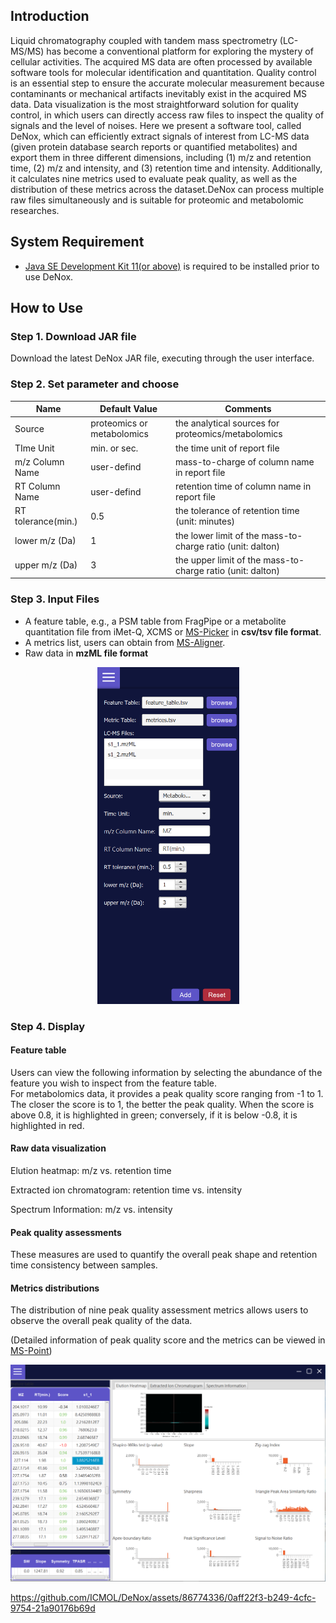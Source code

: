 ## Introduction


Liquid chromatography coupled with tandem mass spectrometry (LC-MS/MS) has become a conventional platform for exploring the mystery of cellular activities. The acquired MS data are often processed by available software tools for molecular identification and quantitation. Quality control is an essential step to ensure the accurate molecular measurement because contaminants or mechanical artifacts inevitably exist in the acquired MS data. Data visualization is the most straightforward solution for quality control, in which users can directly access raw files to inspect the quality of signals and the level of noises. Here we present a software tool, called DeNox, which can efficiently extract signals of interest from LC-MS data (given protein database search reports or quantified metabolites) and export them in three different dimensions, including (1) m/z and retention time, (2) m/z and intensity, and (3) retention time and intensity. Additionally, it calculates nine metrics used to evaluate peak quality, as well as the distribution of these metrics across the dataset.DeNox can process multiple raw files simultaneously and is suitable for proteomic and metabolomic researches.

## System Requirement

- [Java SE Development Kit 11(or above)](https://www.oracle.com/tw/java/technologies/javase/jdk11-archive-downloads.html) is required to be installed prior to use DeNox. 

## **How to Use**
### **Step 1. Download JAR file**
Download the latest DeNox JAR file, executing through the user interface.
### **Step 2. Set parameter and choose**


|        Name         |  Default Value | Comments |
|---------------------|----------------|------------------------------|
| Source              | proteomics or metabolomics | the analytical sources for proteomics/metabolomics |
| TIme Unit           | min. or sec.   | the time unit of report file |
| m/z Column Name     | user-defind    | mass-to-charge of column name in report file |
| RT Column Name      | user-defind    | retention time of column name in report file |
| RT tolerance(min.)  | 0.5            | the tolerance of retention time (unit: minutes) |
| lower m/z (Da)      | 1              | the lower limit of the mass-to-charge ratio (unit: dalton) |
| upper m/z (Da)      | 3              | the upper limit of the mass-to-charge ratio (unit: dalton) |

### Step 3. Input Files

* A feature table, e.g., a PSM table from FragPipe or a metabolite quantitation file from iMet-Q, XCMS or [MS-Picker](https://github.com/ICMOL/MS-Picker.git) in **csv/tsv file format**.
* A metrics list, users can obtain from [MS-Aligner](https://github.com/ICMOL/MS-Aligner.git).
* Raw data in **mzML file format**

<div align=center><img width="227" height="539" src="https://github.com/ICMOL/DeNox/blob/main/images/input_new.png"><div>

<div align=left> 

### Step 4. Display 

#### Feature table
Users can view the following information by selecting the abundance of the feature you wish to inspect from the feature table.  
For metabolomics data, it provides a peak quality score ranging from -1 to 1. The closer the score is to 1, the better the peak quality. When the score is above 0.8, it is highlighted in green; conversely, if it is below -0.8, it is highlighted in red.

#### Raw data visualization

Elution heatmap: m/z vs. retention time

Extracted ion chromatogram: retention time vs. intensity

Spectrum Information: m/z vs. intensity

#### Peak quality assessments

These measures are used to quantify the overall peak shape and retention time consistency between samples.

#### Metrics distributions

The distribution of nine peak quality assessment metrics allows users to observe the overall peak quality of the data.  

(Detailed information of peak quality score and the metrics can be viewed in [MS-Point](https://github.com/ICMOL/MS-Point.git))
 
![image](https://github.com/ICMOL/DeNox/blob/main/images/DeNox.png)

https://github.com/ICMOL/DeNox/assets/86774336/0aff22f3-b249-4cfc-9754-21a90176b69d




